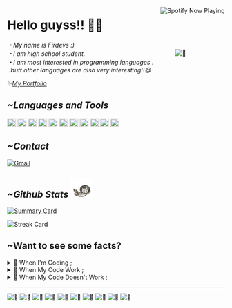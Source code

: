 [<img align="right" alt="Spotify Now Playing" src="https://spotify-github-profile.vercel.app/api/view.svg?uid=vf6vtgpza9x04qr4o8juxvq0w&theme=novatorem">](https://open.spotify.com/playlist/6aYnq5PIZ0U4biXAiAERj2?si=a81ff787dfd047a4)

# Hello guyss!! 👋🏻

*・My name is Firdevs :)*                                                                                                                                                    
*・I am high school student.*  [<img align="right" width="115" src="https://count.getloli.com/get/@:lyushher?theme=rule34" alt="🍜">](https://c.tenor.com/67hWOP7slpkAAAAC/wtf-are-you-doing.gif)               
*・I am most interested in programming languages..*                                                                                                                                                    
*..butt other languages are also very interesting!!😋*

✨[*My Portfolio*](https://firdevsakbayir.carrd.co/)

 ## *~Languages and Tools*

<img height="20" width="20" src="https://brandslogos.com/wp-content/uploads/images/large/python-logo.png"> <img height="20" width="20" src="https://upload.wikimedia.org/wikipedia/commons/thumb/5/59/Visual_Studio_Icon_2019.svg/1200px-Visual_Studio_Icon_2019.svg.png"> <img height="20" width="20" src="https://upload.wikimedia.org/wikipedia/commons/thumb/1/1d/PyCharm_Icon.svg/2048px-PyCharm_Icon.svg.png"> <img height="20" width="20" src="http://imajans.com.tr/blog/wp-content/uploads/2015/02/html5.png"> <img height="20" width="20" src="https://www.mayisbilgiislem.com/upload/120319275.png"> <img height="20" width="20" src="https://cdn.iconscout.com/icon/free/png-512/c-programming-569564.png"> <img height="20" width="20" src="https://git-scm.com/images/logos/downloads/Git-Icon-1788C.png"> <img height="20" width="20" src="https://brandslogos.com/wp-content/uploads/thumbs/eclipse-logo-vector.svg"> <img height="20" width="20" src="https://brandslogos.com/wp-content/uploads/images/java-logo-2.png"> <img height="20" width="20" src="https://upload.wikimedia.org/wikipedia/commons/thumb/6/62/CSS3_logo.svg/1920px-CSS3_logo.svg.png"> <img height="20" width="20" src="https://forum.sublimetext.com/uploads/default/original/3X/7/4/7483840f98832d90e041a4c650e4ee0666572a1a.png">

## *~Contact*

[<img alt="Gmail" width="50px" src="https://icons-for-free.com/iconfiles/png/512/email+gmail+mail+message+service+icon-1320183404410750774.png" />][gmail]
<br />

[gmail]: mailto:firdevszsa@gmail.com

## *~Github Stats* [<img src="https://raw.githubusercontent.com/ProfBramble/ProfBramble/main/flyCat.gif" width="50">](https://c.tenor.com/67hWOP7slpkAAAAC/wtf-are-you-doing.gif)               

[![Summary Card](https://github-profile-summary-cards.vercel.app/api/cards/profile-details?username=lyushher&theme=dracula)](https://c.tenor.com/67hWOP7slpkAAAAC/wtf-are-you-doing.gif)               

![Streak Card](https://github-readme-streak-stats.herokuapp.com/?user=lyushher&theme=dracula)

## ~Want to see some facts?

<details>
  <summary>🌵 When I'm Coding ;</summary>
<img width="90" src="https://media2.giphy.com/media/w6TfGhqQCvk7m/giphy.gif?"alt="🌵">
<img width="280" src="https://media4.giphy.com/media/OeyAkKTKYSvmw/giphy.gif?"alt="🌵">
</details>

<details>
  <summary>🍄 When My Code Work ;</summary>
<img width="140" src="https://media2.giphy.com/media/10FwycrnAkpshW/giphy.gif?" alt="🍄">
<img width="115" src="https://media3.giphy.com/media/VekcnHOwOI5So/giphy.gif?" alt="🍄">
</details>

<details>
  <summary>🐝 When My Code Doesn't Work ;</summary>
<img width="200" src="https://media0.giphy.com/media/hR6Q01jCXOr31wctJw/200w.webp?" alt="🐝">
<img width="120" src="https://media1.giphy.com/media/rlKSFztwbAckcHgGwd/giphy.gif?" alt="🐝">
</details>

---

<img width="80" src="https://media0.giphy.com/media/bjE9JbNSckM0w/giphy.gif?" alt="🍜"> <img width="80" src="https://media0.giphy.com/media/bjE9JbNSckM0w/giphy.gif?" alt="🍜"> <img width="80" src="https://media0.giphy.com/media/bjE9JbNSckM0w/giphy.gif?" alt="🍜"> <img width="80" src="https://media0.giphy.com/media/bjE9JbNSckM0w/giphy.gif?" alt="🍜"> <img width="80" src="https://media0.giphy.com/media/bjE9JbNSckM0w/giphy.gif?" alt="🍜"> <img width="80" src="https://media0.giphy.com/media/bjE9JbNSckM0w/giphy.gif?" alt="🍜"> <img width="80" src="https://media0.giphy.com/media/bjE9JbNSckM0w/giphy.gif?" alt="🍜"> <img width="80" src="https://media0.giphy.com/media/bjE9JbNSckM0w/giphy.gif?" alt="🍜"> <img width="80" src="https://media0.giphy.com/media/bjE9JbNSckM0w/giphy.gif?" alt="🍜">  <img width="80" src="https://media0.giphy.com/media/bjE9JbNSckM0w/giphy.gif?" alt="🍜"> 
